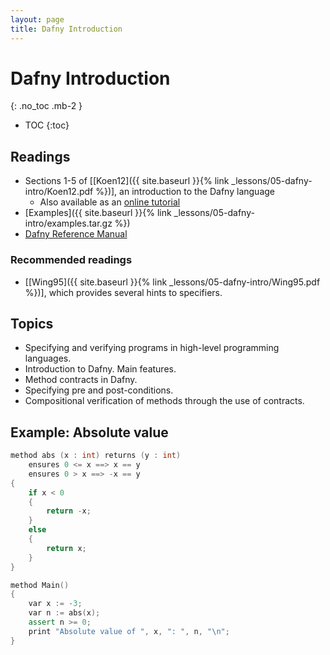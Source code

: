 ```yaml
---
layout: page
title: Dafny Introduction
---
```


# Dafny Introduction
{: .no_toc .mb-2 }

- TOC
{:toc}

## Readings

- Sections 1-5 of [[Koen12]({{ site.baseurl }}{% link _lessons/05-dafny-intro/Koen12.pdf %})], an introduction to the Dafny language
  - Also available as an [online tutorial](http://rise4fun.com/Dafny/tutorial/guide)
- [Examples]({{ site.baseurl }}{% link _lessons/05-dafny-intro/examples.tar.gz %})
- [Dafny Reference Manual](https://dafny-lang.github.io/dafny/DafnyRef/DafnyRef)

### Recommended readings

- [[Wing95]({{ site.baseurl }}{% link _lessons/05-dafny-intro/Wing95.pdf %})], which provides several hints to specifiers.

## Topics

- Specifying and verifying programs in high-level programming languages.
- Introduction to Dafny. Main features.
- Method contracts in Dafny.
- Specifying pre and post-conditions.
- Compositional verification of methods through the use of contracts.

## Example: Absolute value

``` c++
method abs (x : int) returns (y : int)
    ensures 0 <= x ==> x == y
    ensures 0 > x ==> -x == y
{
    if x < 0
    {
        return -x;
    }
    else
    {
        return x;
    }
}

method Main()
{
    var x := -3;
    var n := abs(x);
    assert n >= 0;
    print "Absolute value of ", x, ": ", n, "\n";
}
```
